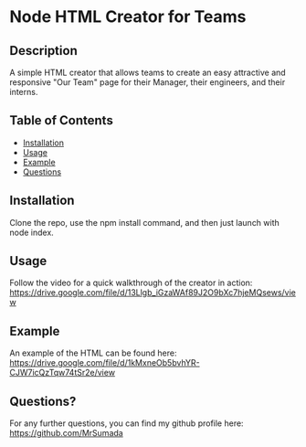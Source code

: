 # Node HTML Creator for Teams

## Description

A simple HTML creator that allows teams to create an easy attractive and responsive "Our Team" page for their Manager, their engineers, and their interns.


## Table of Contents

- [Installation](#installation)
- [Usage](#usage)
- [Example](#examples)
- [Questions](#questions)


## Installation

Clone the repo, use the npm install command, and then just launch with node index.

## Usage

Follow the video for a quick walkthrough of the creator in action: https://drive.google.com/file/d/13Llgb_iGzaWAf89J2O9bXc7hjeMQsews/view


## Example
An example of the HTML can be found here: https://drive.google.com/file/d/1kMxneOb5bvhYR-CJW7icQzTqw74tSr2e/view


## Questions?

For any further questions, you can find my github profile here: https://github.com/MrSumada
